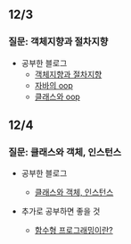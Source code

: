 ## 12/3 

### 질문: 객체지향과 절차지향

- 공부한 블로그
  - [객체지향과 절차지향](https://hack-cracker.tistory.com/113)
  - [자바의 oop](https://zehye.github.io/java/2019/08/18/11java_oop/)
  - [클래스와 oop](https://wayhome25.github.io/python/2017/02/26/py-15-class-oop/)

## 12/4

### 질문: 클래스와 객체, 인스턴스

- 공부한 블로그
  - [클래스와 객체, 인스턴스](https://zehye.github.io/python/2019/11/15/11python_class_object_instance/)

- 추가로 공부하면 좋을 것
  - [함수형 프로그래밍이란?](https://madplay.github.io/post/functional-programming-object-oriented-programming)
